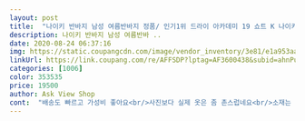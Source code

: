 ```yaml
---
layout: post 
title:  "나이키 반바지 남성 여름반바지 정품/ 인기1위 드라이 아카데미 19 쇼트 K 나이키쇼트 유니폼반바지 헬스반바지" 
description: 나이키 반바지 남성 여름반바 ..
date: 2020-08-24 06:37:16 
img: https://static.coupangcdn.com/image/vendor_inventory/3e81/e1a953aa8d24f010f62092232dd00eb77829565d0ed4d361bddfb8bdb4cb.jpg 
linkUrl: https://link.coupang.com/re/AFFSDP?lptag=AF3600438&subid=ahnPublicAsk&pageKey=81158507&itemId=258925249&vendorItemId=71028785415&traceid=V0-113-8c1f7130ae49dd7b 
categories: [1006] 
color: 353535 
price: 19500 
author: Ask View Shop 
cont:  "배송도 빠르고 가성비 좋아요<br/>사진보다 실제 옷은 좀 촌스럽네요<br/>소재는 가볍고 시원해요<br/>아들은 좋아하네요<br/>얇은 운동복입니다<br/>외출용으로는 조금 거시기할 듯합니다<br/>정사이즈입니다<br/>주머니가 없어서 조금 불편하지만<br/>" 
---
```

